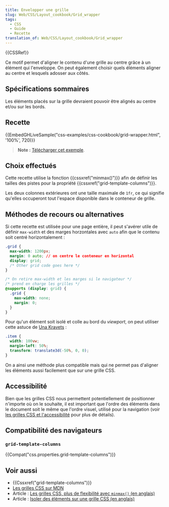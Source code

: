 ```yaml
---
title: Envelopper une grille
slug: Web/CSS/Layout_cookbook/Grid_wrapper
tags:
  - CSS
  - Guide
  - Recette
translation_of: Web/CSS/Layout_cookbook/Grid_wrapper
---
```

{{CSSRef}}

Ce motif permet d'aligner le contenu d'une grille au centre grâce à un élément qui l'enveloppe. On peut également choisir quels éléments aligner au centre et lesquels adosser aux côtés.

## Spécifications sommaires

Les éléments placés sur la grille devraient pouvoir être alignés au centre et/ou sur les bords.

## Recette

{{EmbedGHLiveSample("css-examples/css-cookbook/grid-wrapper.html", '100%', 720)}}

> **Note :** [Télécharger cet exemple](https://github.com/mdn/css-examples/blob/master/css-cookbook/grid-wrapper--download.html).

## Choix effectués

Cette recette utilise la fonction {{cssxref("minmax()")}} afin de définir les tailles des pistes pour la propriété {{cssxref("grid-template-columns")}}.

Les deux colonnes extérieures ont une taille maximale de `1fr`, ce qui signifie qu'elles occuperont tout l'espace disponible dans le conteneur de grille.

## Méthodes de recours ou alternatives

Si cette recette est utilisée pour une page entière, il peut s'avérer utile de définir `max-width` et des marges horzontales avec `auto` afin que le contenu soit centré horizontalement :

```css
.grid {
  max-width: 1200px;
  margin: 0 auto; // on centre le conteneur en horizontal
  display: grid;
  /* Other grid code goes here */
}

/* On retire max-width et les marges si le navigateur */
/* prend en charge les grilles */
@supports (display: grid) {
  .grid {
    max-width: none;
    margin: 0;
  }
}
```

Pour qu'un élément soit isolé et colle au bord du _viewport_, on peut utiliser cette astuce de [Una Kravets](https://una.im/) :

```css
.item {
  width: 100vw;
  margin-left: 50%;
  transform: translate3d(-50%, 0, 0);
}
```

On a ainsi une méthode plus compatible mais qui ne permet pas d'aligner les éléments aussi facilement que sur une grille CSS.

## Accessibilité

Bien que les grilles CSS nous permettent potentiellement de positionner n'importe où on le souhaite, il est important que l'ordre des éléments dans le document soit le même que l'ordre visuel, utilisé pour la navigation (voir [les grilles CSS et l'accessibilité](/en-US/docs/Web/CSS/CSS_Grid_Layout/CSS_Grid_Layout_and_Accessibility) pour plus de détails).

## Compatibilité des navigateurs

### `grid-template-columns`

{{Compat("css.properties.grid-template-columns")}}

## Voir aussi

- {{Cssxref("grid-template-columns")}}
- [Les grilles CSS sur MDN](/fr/docs/Web/CSS/CSS_Grid_Layout)
- Article : [Les grilles CSS, plus de flexibilité avec `minmax()` (en anglais)](https://css-irl.info/more-flexibility-with-minmax/)
- Article : [Isoler des éléments sur une grille CSS (en anglais)](https://rachelandrew.co.uk/archives/2017/06/01/breaking-out-with-css-grid-explained/)
